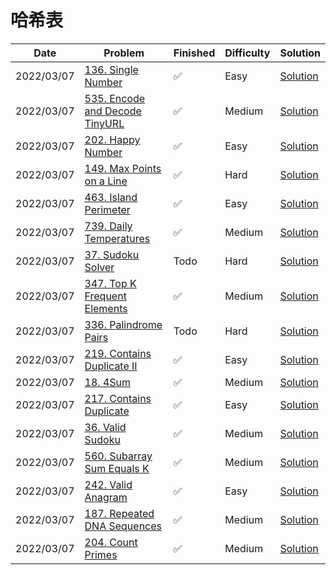 # 哈希表
| Date       | Problem                                                                                    | Finished | Difficulty | Solution                                             |
|------------|--------------------------------------------------------------------------------------------|----------|------------|------------------------------------------------------|
| 2022/03/07 | [136. Single Number](https://leetcode.com/problems/single-number/)                         | ✅        | Easy       | [Solution](./src/hash/SingleNumber.java)             |
| 2022/03/07 | [535. Encode and Decode TinyURL](https://leetcode.com/problems/encode-and-decode-tinyurl/) | ✅        | Medium     | [Solution](./src/hash/Codec.java)                    |
| 2022/03/07 | [202. Happy Number](https://leetcode.com/problems/happy-number/)                           | ✅        | Easy       | [Solution](./src/hash/IsHappy.java)                  |
| 2022/03/07 | [149. Max Points on a Line](https://leetcode.com/problems/max-points-on-a-line/)           | ✅        | Hard       | [Solution](./src/hash/MaxPoints.java)                |
| 2022/03/07 | [463. Island Perimeter](https://leetcode.com/problems/island-perimeter/)                   | ✅        | Easy       | [Solution](./src/hash/IslandPerimeter.java)          |
| 2022/03/07 | [739. Daily Temperatures](https://leetcode.com/problems/daily-temperatures/)               | ✅        | Medium     | [Solution](./src/hash/DailyTemperatures.java)        |
| 2022/03/07 | [37. Sudoku Solver](https://leetcode.com/problems/sudoku-solver/)                          | Todo     | Hard       | [Solution](./src/hash/SolveSudoku.java)              |
| 2022/03/07 | [347. Top K Frequent Elements](https://leetcode.com/problems/top-k-frequent-elements/)     | ✅        | Medium     | [Solution](./src/hash/TopKFrequent.java)             |
| 2022/03/07 | [336. Palindrome Pairs](https://leetcode.com/problems/palindrome-pairs/)                   | Todo     | Hard       | [Solution](./src/hash/PalindromePairs.java)          |
| 2022/03/07 | [219. Contains Duplicate II](https://leetcode.com/problems/contains-duplicate-ii/)         | ✅        | Easy       | [Solution](./src/hash/ContainsNearbyDuplicate.java)  |
| 2022/03/07 | [18. 4Sum](https://leetcode.com/problems/4sum/)                                            | ✅        | Medium     | [Solution](./src/hash/FourSum.java)                  |
| 2022/03/07 | [217. Contains Duplicate](https://leetcode.com/problems/contains-duplicate/)               | ✅        | Easy       | [Solution](./src/hash/ContainsDuplicate.java)        |
| 2022/03/07 | [36. Valid Sudoku](https://leetcode.com/problems/valid-sudoku/)                            | ✅        | Medium     | [Solution](./src/hash/IsValidSudoku.java)            |
| 2022/03/07 | [560. Subarray Sum Equals K](https://leetcode.com/problems/subarray-sum-equals-k/)         | ✅        | Medium     | [Solution](./src/hash/SubarraySum.java)              |
| 2022/03/07 | [242. Valid Anagram](https://leetcode.com/problems/valid-anagram/)                         | ✅        | Easy       | [Solution](./src/hash/IsAnagram.java)                |
| 2022/03/07 | [187. Repeated DNA Sequences](https://leetcode.com/problems/repeated-dna-sequences/)       | ✅        | Medium     | [Solution](./src/hash/FindRepeatedDnaSequences.java) |
| 2022/03/07 | [204. Count Primes](https://leetcode.com/problems/count-primes/)                           | ✅        | Medium     | [Solution](./src/hash/CountPrimes.java)              |
